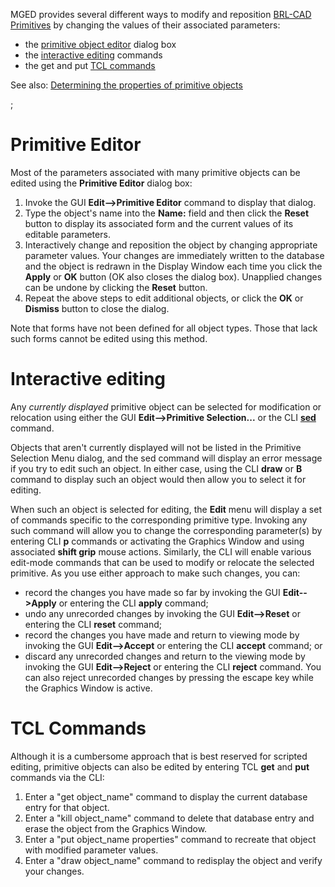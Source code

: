 MGED provides several different ways to modify and reposition [BRL-CAD
Primitives](BRL-CAD_Primitives.md) by changing the values of
their associated parameters:

-   the [primitive object editor](#Primitive_Editor.md) dialog
    box
-   the [interactive editing](#Interactive_editing.md) commands
-   the get and put [TCL commands](#TCL_Commands.md)

See also: [Determining the properties of primitive
objects](Determining_the_properties_of_primitive_objects.md)

;

# Primitive Editor

Most of the parameters associated with many primitive objects can be
edited using the **Primitive Editor** dialog box:

1.  Invoke the GUI **Edit--&gt;Primitive Editor** command to display
    that dialog.
2.  Type the object's name into the **Name:** field and then click the
    **Reset** button to display its associated form and the current
    values of its editable parameters.
3.  Interactively change and reposition the object by changing
    appropriate parameter values. Your changes are immediately written
    to the database and the object is redrawn in the Display Window each
    time you click the **Apply** or **OK** button (OK also closes the
    dialog box). Unapplied changes can be undone by clicking the
    **Reset** button.
4.  Repeat the above steps to edit additional objects, or click the
    **OK** or **Dismiss** button to close the dialog.

Note that forms have not been defined for all object types. Those that
lack such forms cannot be edited using this method.

# Interactive editing

Any *currently displayed* primitive object can be selected for
modification or relocation using either the GUI **Edit--&gt;Primitive
Selection...** or the CLI [**sed**](MGED_CMD_sed.md) command.

Objects that aren't currently displayed will not be listed in the
Primitive Selection Menu dialog, and the sed command will display an
error message if you try to edit such an object. In either case, using
the CLI **draw** or **B** command to display such an object would then
allow you to select it for editing.

When such an object is selected for editing, the **Edit** menu will
display a set of commands specific to the corresponding primitive type.
Invoking any such command will allow you to change the corresponding
parameter(s) by entering CLI **p** commands or activating the Graphics
Window and using associated **shift grip** mouse actions. Similarly, the
CLI will enable various edit-mode commands that can be used to modify or
relocate the selected primitive. As you use either approach to make such
changes, you can:

-   record the changes you have made so far by invoking the GUI
    **Edit--&gt;Apply** or entering the CLI **apply** command;
-   undo any unrecorded changes by invoking the GUI **Edit--&gt;Reset**
    or entering the CLI **reset** command;
-   record the changes you have made and return to viewing mode by
    invoking the GUI **Edit--&gt;Accept** or entering the CLI **accept**
    command; or
-   discard any unrecorded changes and return to the viewing mode by
    invoking the GUI **Edit--&gt;Reject** or entering the CLI **reject**
    command. You can also reject unrecorded changes by pressing the
    escape key while the Graphics Window is active.

# TCL Commands

Although it is a cumbersome approach that is best reserved for scripted
editing, primitive objects can also be edited by entering TCL **get**
and **put** commands via the CLI:

1.  Enter a "get object_name" command to display the current database
    entry for that object.
2.  Enter a "kill object_name" command to delete that database entry
    and erase the object from the Graphics Window.
3.  Enter a "put object_name properties" command to recreate that
    object with modified parameter values.
4.  Enter a "draw object_name" command to redisplay the object and
    verify your changes.
